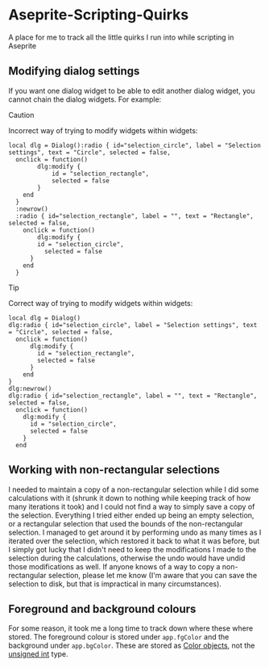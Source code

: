 # Aseprite-Scripting-Quirks
A place for me to track all the little quirks I run into while scripting in Aseprite

## Modifying dialog settings
If you want one dialog widget to be able to edit another dialog widget, you cannot chain the dialog widgets. For example:

> [!CAUTION]
> Incorrect way of trying to modify widgets within widgets:
> ```
> local dlg = Dialog():radio { id="selection_circle", label = "Selection settings", text = "Circle", selected = false,
>   onclick = function()
>		  dlg:modify {
>			  id = "selection_rectangle",
>			  selected = false
>		  }
>	  end
>   } 
>   :newrow()
>   :radio { id="selection_rectangle", label = "", text = "Rectangle", selected = false,
>     onclick = function()
>	      dlg:modify {
>         id = "selection_circle",
>	        selected = false
>       }
>     end
>   }
> ```

> [!TIP]
> Correct way of trying to modify widgets within widgets:
> ```
> local dlg = Dialog()
> dlg:radio { id="selection_circle", label = "Selection settings", text = "Circle", selected = false,
>   onclick = function()
>	    dlg:modify {
>	      id = "selection_rectangle",
>	      selected = false
>	    }
>	  end
> } 
> dlg:newrow()
> dlg:radio { id="selection_rectangle", label = "", text = "Rectangle", selected = false,
>   onclick = function()
>     dlg:modify {
>       id = "selection_circle",
>       selected = false
>     }
>   end
> ```

## Working with non-rectangular selections
I needed to maintain a copy of a non-rectangular selection while I did some calculations with it (shrunk it down to nothing while keeping track of how many iterations it took) and I could not find a way to simply save a copy of the selection. Everything I tried either ended up being an empty selection, or a rectangular selection that used the bounds of the non-rectangular selection. I managed to get around it by performing undo as many times as I iterated over the selection, which restored it back to what it was before, but I simply got lucky that I didn't need to keep the modifications I made to the selection during the calculations, otherwise the undo would have undid those modifications as well. If anyone knows of a way to copy a non-rectangular selection, please let me know (I'm aware that you can save the selection to disk, but that is impractical in many circumstances).

## Foreground and background colours
For some reason, it took me a long time to track down where these where stored. The foreground colour is stored under `app.fgColor` and the background under `app.bgColor`.  These are stored as [Color objects](https://www.aseprite.org/api/color#color), not the [unsigned int](https://www.aseprite.org/api/pixelcolor#apppixelcolor) type.
